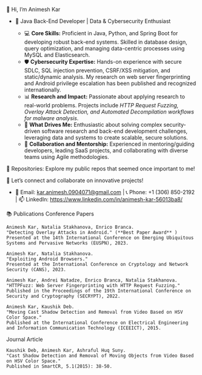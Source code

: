 👋 Hi, I’m Animesh Kar
- 🔧 Java Back-End Developer | Data & Cybersecurity Enthusiast

    - 💻 **Core Skills:** Proficient in Java, Python, and Spring Boot for developing robust back-end systems. Skilled in database design, query optimization, and managing data-centric processes using MySQL and Elasticsearch.
    - 🛡️ **Cybersecurity Expertise:** Hands-on experience with secure SDLC, SQL injection prevention, CSRF/XSS mitigation, and static/dynamic analysis. My research on web server fingerprinting and Android privilege escalation has been published and recognized internationally.
    - 📊 **Research and Impact:** Passionate about applying research to real-world problems. Projects include *HTTP Request Fuzzing, Overlay Attack Detection, and Automated Decompilation workflows for malware analysis*.
    - 🚀 **What Drives Me:** Enthusiastic about solving complex security-driven software research and back-end development challenges, leveraging data and systems to create scalable, secure solutions.
    - 🤝 **Collaboration and Mentorship:** Experienced in mentoring/guiding developers, leading SaaS projects, and collaborating with diverse teams using Agile methodologies.

📂 Repositories: Explore my public repos that seemed once important to me!

🌟 Let’s connect and collaborate on innovative projects!
- 📧 Email: kar.animesh.0904071@gmail.com |  📞 Phone: +1 (306) 850-2192 | 📫 LinkedIn: https://www.linkedin.com/in/animesh-kar-56013ba8/

📚 Publications
Conference Papers

    Animesh Kar, Natalia Stakhanova, Enrico Branca. 
    "Detecting Overlay Attacks in Android." (**Best Paper Award** )
    Presented at the 14th International Conference on Emerging Ubiquitous Systems and Pervasive Networks (EUSPN), 2023.

    Animesh Kar, Natalia Stakhanova.
    "Exploiting Android Browsers."
    Presented at the International Conference on Cryptology and Network Security (CANS), 2023.

    Animesh Kar, Andrei Natadze, Enrico Branca, Natalia Stakhanova.
    "HTTPFuzz: Web Server Fingerprinting with HTTP Request Fuzzing."
    Published in the Proceedings of the 19th International Conference on Security and Cryptography (SECRYPT), 2022.

    Animesh Kar, Kaushik Deb.
    "Moving Cast Shadow Detection and Removal from Video Based on HSV Color Space."
    Published at the International Conference on Electrical Engineering and Information Communication Technology (ICEEICT), 2015.


Journal Article

    Kaushik Deb, Animesh Kar, Ashraful Huq Suny.
    "Cast Shadow Detection and Removal of Moving Objects from Video Based on HSV Color Space."
    Published in SmartCR, 5.1(2015): 38-50.

<!---
ani0904071/ani0904071 is a ✨ special ✨ repository because its `README.md` (this file) appears on your GitHub profile.
You can click the Preview link to take a look at your changes.
--->
